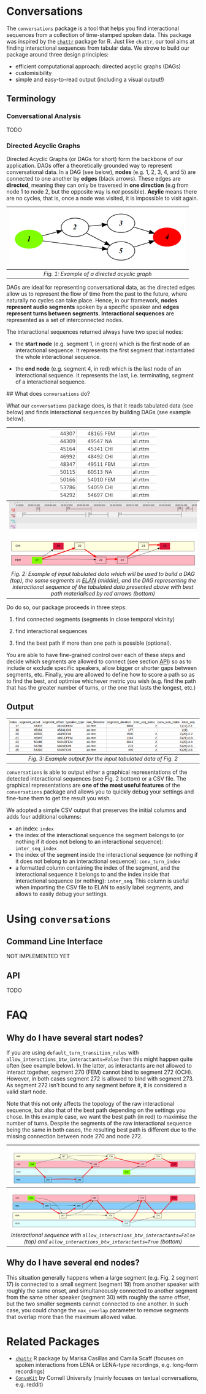 # Conversations

The `conversations` package is a tool that helps you find interactional sequences from a collection of time-stamped spoken data. This package was inspired by the [`chattr`](https://github.com/marisacasillas/chattr-basic) package for R. Just like `chattr`, our tool aims at finding interactional sequences from tabular data. We strove to build our package around three design principles:

* efficient computational approach: directed acyclic graphs (DAGs)
* customisibility
* simple and easy-to-read output (including a visual output!)

## Terminology

### Conversational Analysis

TODO

### Directed Acyclic Graphs

Directed Acyclic Graphs (or DAGs for short) form the backbone of our application. DAGs offer a theoretically grounded way to represent conversational data. In a DAG (see below), **nodes** (e.g. 1, 2, 3, 4, and 5) are connected to one another by **edges** (black arrows). These edges are **directed**, meaning they can only be traversed in **one direction** (e.g from node 1 to node 2, but the opposite way is *not* possible). **Acylic** means there are no cycles, that is, once a node was visited, it is impossible to visit again.

| ![Example of a directed acyclic graph](img/directed_acyclic_graph.png) |
| :----------------------------------------------------------: |
|        *Fig. 1: Example of a directed acyclic graph*         |

DAGs are ideal for representing conversational data, as the directed edges allow us to represent the flow of time from the past to the future, where naturally no cycles can take place. Hence, in our framework, **nodes represent audio segments** spoken by a specific speaker and **edges represent turns between segments**. **Interactional sequences** are represented as a set of interconnected nodes.

The interactional sequences returned always have two special nodes: 

- the **start node** (e.g. segment 1, in green) which is the first node of an interactional sequence. It represents the first segment that instantiated the whole interactional sequence.

- the **end node** (e.g. segment 4, in red) which is the last node of an interactional sequence. It represents the last, i.e. terminating, segment of a interactional sequence.

## What does `conversations` do?

What our `conversations` package does, is that it reads tabulated data (see below) and finds interactional sequences by building DAGs (see example below).

| ![Example of input tabulated data which will be used to build a DAG](img/simple_conversation_tabulated.png) |
| :----------------------------------------------------------: |
| ![Example of a simple conversation graph found using the `conversation` package](img/simple_conversation_elan.png) |
| ![Example of a simple conversation graph found using the `conversation` package](img/simple_conversation_graph.png) |
| *Fig. 2: Example of input tabulated data which will be used to build a DAG (top), the same segments in [ELAN](https://archive.mpi.nl/tla/elan) (middle), and the DAG representing the interactional sequence of the tabulated data presented above with best path materialised by red arrows (bottom)* |

Do do so, our package proceeds in three steps:

1. find connected segments (segments in close temporal vicinity)

2. find interactional sequences

3. find the best path if more than one path is possible (optional).

You are able to have fine-grained control over each of these steps and decide which segments are allowed to connect (see section [API](#API)) so as to include or exclude specific speakers, allow bigger or shorter gaps between segments, etc. Finally, you are allowed to define how to score a path so as to find the best, and optimise whichever metric you wish (e.g. find the path that has the greater number of turns, or the one that lasts the longest, etc.)

## Output

| ![Example of input tabulated data which will be used to build a DAG](img/simple_conversation_output.png) |
| :----------------------------------------------------------: |
| *Fig. 3: Example output for the input tabulated data of Fig. 2* |

`conversations` is able to output either a graphical representations of the detected interactional sequences (see Fig. 2 bottom) or a CSV file. The graphical representations are **one of the most useful features** of the `conversations` package and allows you to quickly debug your settings and fine-tune them to get the result you wish.

We adopted a simple CSV output that preserves the initial columns and adds four additional columns:

- an index: `index`
- the index of the interactional sequence the segment belongs to (or nothing if it does not belong to an interactional sequence): `inter_seq_index`
- the index of the segment inside the interactional sequence (or nothing if it does not belong to an interactional sequence): `conv_turn_index`
- a formatted column containing the index of the segment, and the interactional sequence it belongs to and the index inside that interactional sequence (or nothing): `inter_seq`. 
  This column is useful when importing the CSV file to ELAN to easily label segments, and allows to easily debug your settings.

# Using `conversations`

## Command Line Interface

NOT IMPLEMENTED YET

## API

TODO

# FAQ

## Why do I have several start nodes?

If you are using `default_turn_transition_rules` with `allow_interactions_btw_interactants=False` then this might happen quite often (see example below). In the latter, as interactants are not allowed to interact together, segment 270 (FEM) cannot bind to segment 272 (OCH). However, in both cases segment 272 is allowed to bind with segment 273. As segment 272 isn't bound to any segment before it, it is considered a valid start node.

Note that this not only affects the topology of the raw interactional sequence, but also that of the best path depending on the settings you chose. In this example case, we want the best path (in red) to maximise the number of turns. Despite the segments of the raw interactional sequence being the same in both cases, the resulting best path is different due to the missing connection between node 270 and node 272.

| ![DAG with one start node](img/faq_several_start_nodes_several.png) |
| :----------------------------------------------------------: |
| ![DAG with one start node](img/faq_several_start_nodes_one.png) |
| *Interactional sequence with `allow_interactions_btw_interactants=False` (top) and `allow_interactions_btw_interactants=True` (bottom)* |

## Why do I have several end nodes?

This situation generally happens when a large segment (e.g. Fig. 2 segment 17) is connected to a small segment (segment 19) from another speaker with roughly the same onset, and simultaneously connected to another segment from the same other speaker (segment 30) with roughly the same offset, but the two smaller segments cannot connected to one another. In such case, you could change the `max_overlap` parameter to remove segments that overlap more than the maximum allowed value.

# Related Packages

- [`chattr`](https://github.com/marisacasillas/chattr-basic) R package by Marisa Casillas and Camila Scaff (focuses on spoken interactions from LENA or LENA-type recordings, e.g. long-form recordings)
- [`ConvoKit`](https://convokit.cornell.edu/) by Cornell University (mainly focuses on textual conversations, e.g. reddit)

